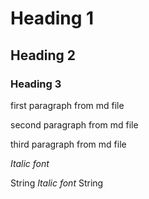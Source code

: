 # Heading 1

## Heading 2

### Heading 3

first paragraph from md file

second paragraph from md file

third paragraph from md file

_Italic font_

String _Italic font_ String
